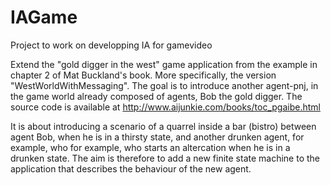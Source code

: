 # IAGame
Project to work on developping IA for gamevideo

Extend the "gold digger in the west" game application from the example in chapter 2 of Mat Buckland's book. More specifically, the version  "WestWorldWithMessaging". The goal is to introduce another agent-pnj, in the game world already composed of agents, Bob the gold digger.
The source code is available at http://www.aijunkie.com/books/toc_pgaibe.html 

It is about introducing a scenario of a quarrel inside a bar (bistro) between  agent Bob, when he is in a thirsty state, and another drunken agent, for example, who  for example, who starts an altercation when he is in a drunken state. The aim is therefore to add a new finite state machine to the application that describes the behaviour of the new agent.